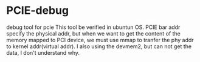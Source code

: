# PCIE-debug
debug  tool for pcie 
This tool be verified in ubuntun OS.
PCIE bar addr specify the physical addr, but when we want to get the content of the memory mapped to PCI device, we must use mmap to tranfer the phy addr to kernel addr(virtual addr). I also using the devmem2, but can not get the data, I don't understand why. 
